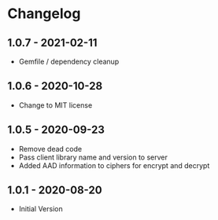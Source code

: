 # Changelog

## 1.0.7 - 2021-02-11
* Gemfile / dependency cleanup

## 1.0.6 - 2020-10-28
* Change to MIT license

## 1.0.5 - 2020-09-23
* Remove dead code
* Pass client library name and version to server
* Added AAD information to ciphers for encrypt and decrypt

## 1.0.1 - 2020-08-20
* Initial Version
